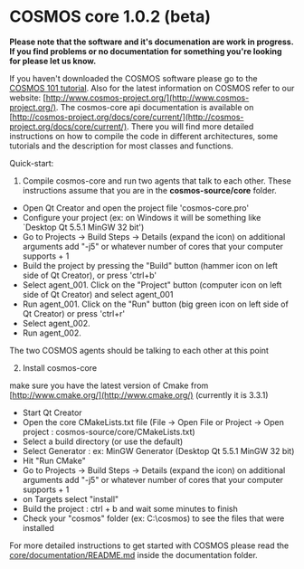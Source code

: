 # COSMOS core 1.0.2 (beta)

**Please note that the software and it's documenation are work in progress. If you find problems or no documentation for something you're looking for please let us know.**

If you haven't downloaded the COSMOS software please go to the [COSMOS 101 tutorial](http://bitbucket.org/cosmos/tutorial). Also for the latest information on COSMOS refer to our website:
[http://www.cosmos-project.org/](http://www.cosmos-project.org/). The cosmos-core api documentation is available on [http://cosmos-project.org/docs/core/current/](http://cosmos-project.org/docs/core/current/). There you will find more detailed instructions on how to compile the code in different architectures, some tutorials and the description for most classes and functions.

Quick-start:

1) Compile cosmos-core and run two agents that talk to each other. These instructions assume that you are in the **cosmos-source/core** folder. 

* Open Qt Creator and open the project file 'cosmos-core.pro' 
* Configure your project (ex: on Windows it will be something like `Desktop Qt 5.5.1 MinGW 32 bit')
* Go to Projects -> Build Steps -> Details (expand the icon) on additional arguments add "-j5" or whatever number of cores that your computer supports + 1 
* Build the project by pressing the "Build" button (hammer icon on left side of Qt Creator), or press 'ctrl+b'
* Select agent_001. Click on the "Project" button (computer icon on left side of Qt Creator) and select agent_001
* Run agent_001. Click on the "Run" button (big green icon on left side of Qt Creator) or press 'ctrl+r'
* Select agent_002. 
* Run agent_002. 

The two COSMOS agents should be talking to each other at this point

2) Install cosmos-core

make sure you have the latest version of Cmake from [http://www.cmake.org/](http://www.cmake.org/) (currently it is 3.3.1)

* Start Qt Creator
* Open the core CMakeLists.txt file (File -> Open File or Project -> Open project : cosmos-source/core/CMakeLists.txt)
* Select a build directory (or use the default)
* Select Generator : ex: MinGW Generator (Desktop Qt 5.5.1 MinGW 32 bit)
* Hit "Run CMake"
* Go to Projects -> Build Steps -> Details (expand the icon) on additional arguments add "-j5" or whatever number of cores that your computer supports + 1 
* on Targets select "install"
* Build the project : ctrl + b and wait some minutes to finish
* Check your "cosmos" folder (ex: C:\cosmos) to see the files that were installed

For more detailed instructions to get started with COSMOS
please read the [core/documentation/README.md](https://bitbucket.org/cosmos/core/src/master/documentation/README.md) inside the 
documentation folder.